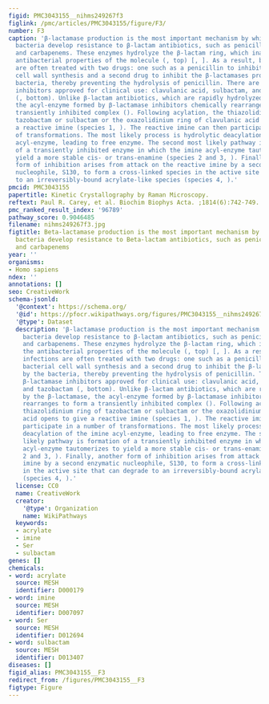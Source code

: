```yaml
---
figid: PMC3043155__nihms249267f3
figlink: /pmc/articles/PMC3043155/figure/F3/
number: F3
caption: 'β-lactamase production is the most important mechanism by which Gram-negative
  bacteria develop resistance to β-lactam antibiotics, such as penicillins, cephalosporins,
  and carbapenems. These enzymes hydrolyze the β-lactam ring, which inactivates the
  antibacterial properties of the molecule (, top) [, ]. As a result, bacterial infections
  are often treated with two drugs: one such as a penicillin to inhibit bacterial
  cell wall synthesis and a second drug to inhibit the β-lactamases produced by the
  bacteria, thereby preventing the hydrolysis of penicillin. There are three β-lactamase
  inhibitors approved for clinical use: clavulanic acid, sulbactam, and tazobactam
  (, bottom). Unlike β-lactam antibiotics, which are rapidly hydrolyzed by the β-lactamase,
  the acyl-enzyme formed by β-lactamase inhibitors chemically rearranges to form a
  transiently inhibited complex (). Following acylation, the thiazolidinium ring of
  tazobactam or sulbactam or the oxazolidinium ring of clavulanic acid opens to give
  a reactive imine (species 1, ). The reactive imine can then participate in a number
  of transformations. The most likely process is hydrolytic deacylation of the imine
  acyl-enzyme, leading to free enzyme. The second most likely pathway is formation
  of a transiently inhibited enzyme in which the imine acyl-enzyme tautomerizes to
  yield a more stable cis- or trans-enamine (species 2 and 3, ). Finally, another
  form of inhibition arises from attack on the reactive imine by a second enzymatic
  nucleophile, S130, to form a cross-linked species in the active site that can degrade
  to an irreversibly-bound acrylate-like species (species 4, ).'
pmcid: PMC3043155
papertitle: Kinetic Crystallography by Raman Microscopy.
reftext: Paul R. Carey, et al. Biochim Biophys Acta. ;1814(6):742-749.
pmc_ranked_result_index: '96789'
pathway_score: 0.9046485
filename: nihms249267f3.jpg
figtitle: Beta-lactamase production is the most important mechanism by which Gram-negative
  bacteria develop resistance to Beta-lactam antibiotics, such as penicillins, cephalosporins,
  and carbapenems
year: ''
organisms:
- Homo sapiens
ndex: ''
annotations: []
seo: CreativeWork
schema-jsonld:
  '@context': https://schema.org/
  '@id': https://pfocr.wikipathways.org/figures/PMC3043155__nihms249267f3.html
  '@type': Dataset
  description: 'β-lactamase production is the most important mechanism by which Gram-negative
    bacteria develop resistance to β-lactam antibiotics, such as penicillins, cephalosporins,
    and carbapenems. These enzymes hydrolyze the β-lactam ring, which inactivates
    the antibacterial properties of the molecule (, top) [, ]. As a result, bacterial
    infections are often treated with two drugs: one such as a penicillin to inhibit
    bacterial cell wall synthesis and a second drug to inhibit the β-lactamases produced
    by the bacteria, thereby preventing the hydrolysis of penicillin. There are three
    β-lactamase inhibitors approved for clinical use: clavulanic acid, sulbactam,
    and tazobactam (, bottom). Unlike β-lactam antibiotics, which are rapidly hydrolyzed
    by the β-lactamase, the acyl-enzyme formed by β-lactamase inhibitors chemically
    rearranges to form a transiently inhibited complex (). Following acylation, the
    thiazolidinium ring of tazobactam or sulbactam or the oxazolidinium ring of clavulanic
    acid opens to give a reactive imine (species 1, ). The reactive imine can then
    participate in a number of transformations. The most likely process is hydrolytic
    deacylation of the imine acyl-enzyme, leading to free enzyme. The second most
    likely pathway is formation of a transiently inhibited enzyme in which the imine
    acyl-enzyme tautomerizes to yield a more stable cis- or trans-enamine (species
    2 and 3, ). Finally, another form of inhibition arises from attack on the reactive
    imine by a second enzymatic nucleophile, S130, to form a cross-linked species
    in the active site that can degrade to an irreversibly-bound acrylate-like species
    (species 4, ).'
  license: CC0
  name: CreativeWork
  creator:
    '@type': Organization
    name: WikiPathways
  keywords:
  - acrylate
  - imine
  - Ser
  - sulbactam
genes: []
chemicals:
- word: acrylate
  source: MESH
  identifier: D000179
- word: imine
  source: MESH
  identifier: D007097
- word: Ser
  source: MESH
  identifier: D012694
- word: sulbactam
  source: MESH
  identifier: D013407
diseases: []
figid_alias: PMC3043155__F3
redirect_from: /figures/PMC3043155__F3
figtype: Figure
---
```

